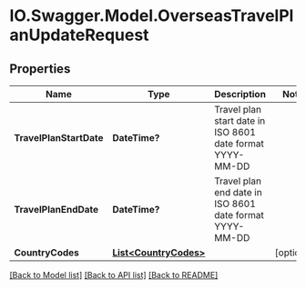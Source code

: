 # IO.Swagger.Model.OverseasTravelPlanUpdateRequest
## Properties

Name | Type | Description | Notes
------------ | ------------- | ------------- | -------------
**TravelPlanStartDate** | **DateTime?** | Travel plan start date in ISO 8601 date format YYYY-MM-DD | 
**TravelPlanEndDate** | **DateTime?** | Travel plan end date in ISO 8601 date format YYYY-MM-DD | 
**CountryCodes** | [**List&lt;CountryCodes&gt;**](CountryCodes.md) |  | [optional] 

[[Back to Model list]](../README.md#documentation-for-models) [[Back to API list]](../README.md#documentation-for-api-endpoints) [[Back to README]](../README.md)

